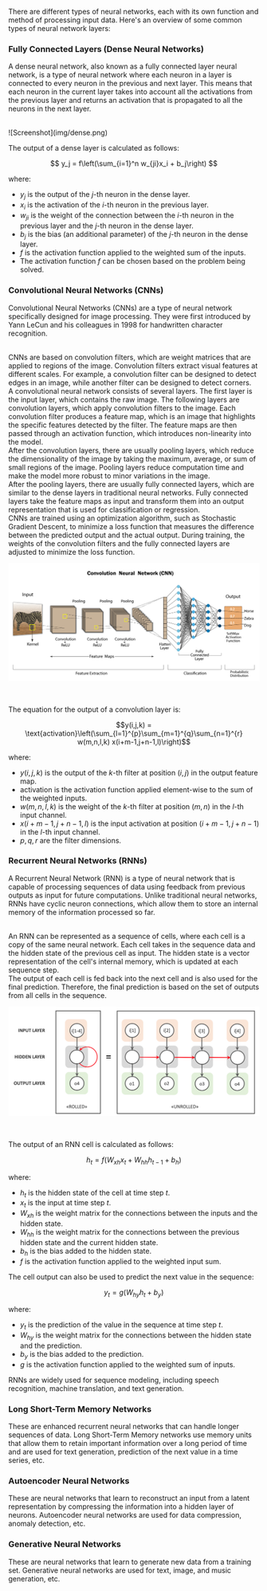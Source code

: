 There are different types of neural networks, each with its own function and method of processing input data. Here's an overview of some common types of neural network layers:

### Fully Connected Layers (Dense Neural Networks)

A dense neural network, also known as a fully connected layer neural network, is a type of neural network where each neuron in a layer is connected to every neuron in the previous and next layer. This means that each neuron in the current layer takes into account all the activations from the previous layer and returns an activation that is propagated to all the neurons in the next layer.

 <br />
![Screenshot](img/dense.png)
 <br />

The output of a dense layer is calculated as follows:

$$ y_j = f\left(\sum_{i=1}^n w_{ji}x_i + b_j\right) $$

where:

- $y_j$ is the output of the $j$-th neuron in the dense layer.
- $x_i$ is the activation of the $i$-th neuron in the previous layer.
- $w_{ji}$ is the weight of the connection between the $i$-th neuron in the previous layer and the $j$-th neuron in the dense layer.
- $b_j$ is the bias (an additional parameter) of the $j$-th neuron in the dense layer.
- $f$ is the activation function applied to the weighted sum of the inputs.
- The activation function $f$ can be chosen based on the problem being solved.

### Convolutional Neural Networks (CNNs)

Convolutional Neural Networks (CNNs) are a type of neural network specifically designed for image processing. They were first introduced by Yann LeCun and his colleagues in 1998 for handwritten character recognition.

<br />
CNNs are based on convolution filters, which are weight matrices that are applied to regions of the image. Convolution filters extract visual features at different scales. For example, a convolution filter can be designed to detect edges in an image, while another filter can be designed to detect corners.

<br />
A convolutional neural network consists of several layers. The first layer is the input layer, which contains the raw image. The following layers are convolution layers, which apply convolution filters to the image. Each convolution filter produces a feature map, which is an image that highlights the specific features detected by the filter. The feature maps are then passed through an activation function, which introduces non-linearity into the model.

<br />
After the convolution layers, there are usually pooling layers, which reduce the dimensionality of the image by taking the maximum, average, or sum of small regions of the image. Pooling layers reduce computation time and make the model more robust to minor variations in the image.

<br />
After the pooling layers, there are usually fully connected layers, which are similar to the dense layers in traditional neural networks. Fully connected layers take the feature maps as input and transform them into an output representation that is used for classification or regression.

<br />
CNNs are trained using an optimization algorithm, such as Stochastic Gradient Descent, to minimize a loss function that measures the difference between the predicted output and the actual output. During training, the weights of the convolution filters and the fully connected layers are adjusted to minimize the loss function.

<br />

![Screenshot](img/cnn.png)

 <br />

The equation for the output of a convolution layer is:


$$y(i,j,k) = \text{activation}\left(\sum_{l=1}^{p}\sum_{m=1}^{q}\sum_{n=1}^{r} w(m,n,l,k) x(i+m-1,j+n-1,l)\right)$$

where:

- $y(i,j,k)$ is the output of the $k$-th filter at position $(i,j)$ in the output feature map.
- $\text{activation}$ is the activation function applied element-wise to the sum of the weighted inputs.
- $w(m,n,l,k)$ is the weight of the $k$-th filter at position $(m,n)$ in the $l$-th input channel.
- $x(i+m-1,j+n-1,l)$ is the input activation at position $(i+m-1,j+n-1)$ in the $l$-th input channel.
- $p,q,r$ are the filter dimensions.

### Recurrent Neural Networks (RNNs)

A Recurrent Neural Network (RNN) is a type of neural network that is capable of processing sequences of data using feedback from previous outputs as input for future computations. Unlike traditional neural networks, RNNs have cyclic neuron connections, which allow them to store an internal memory of the information processed so far.

<br />
An RNN can be represented as a sequence of cells, where each cell is a copy of the same neural network. Each cell takes in the sequence data and the hidden state of the previous cell as input. The hidden state is a vector representation of the cell's internal memory, which is updated at each sequence step.

<br />
The output of each cell is fed back into the next cell and is also used for the final prediction. Therefore, the final prediction is based on the set of outputs from all cells in the sequence.

 <br />

![Screenshot](img/rnn.png)

 <br />

The output of an RNN cell is calculated as follows:

$$ h_t = f(W_{xh}x_t + W_{hh}h_{t-1} + b_h) $$

where:

- $h_t$ is the hidden state of the cell at time step $t$.
- $x_t$ is the input at time step $t$.
- $W_{xh}$ is the weight matrix for the connections between the inputs and the hidden state.
- $W_{hh}$ is the weight matrix for the connections between the previous hidden state and the current hidden state.
- $b_h$ is the bias added to the hidden state.
- $f$ is the activation function applied to the weighted input sum.

The cell output can also be used to predict the next value in the sequence:

$$ y_t = g(W_{hy}h_t + b_y) $$

where:

- $y_t$ is the prediction of the value in the sequence at time step $t$.
- $W_{hy}$ is the weight matrix for the connections between the hidden state and the prediction.
- $b_y$ is the bias added to the prediction.
- $g$ is the activation function applied to the weighted sum of inputs.

RNNs are widely used for sequence modeling, including speech recognition, machine translation, and text generation.


### Long Short-Term Memory Networks

These are enhanced recurrent neural networks that can handle longer sequences of data. Long Short-Term Memory networks use memory units that allow them to retain important information over a long period of time and are used for text generation, prediction of the next value in a time series, etc.

### Autoencoder Neural Networks

These are neural networks that learn to reconstruct an input from a latent representation by compressing the information into a hidden layer of neurons. Autoencoder neural networks are used for data compression, anomaly detection, etc.

### Generative Neural Networks

These are neural networks that learn to generate new data from a training set. Generative neural networks are used for text, image, and music generation, etc.